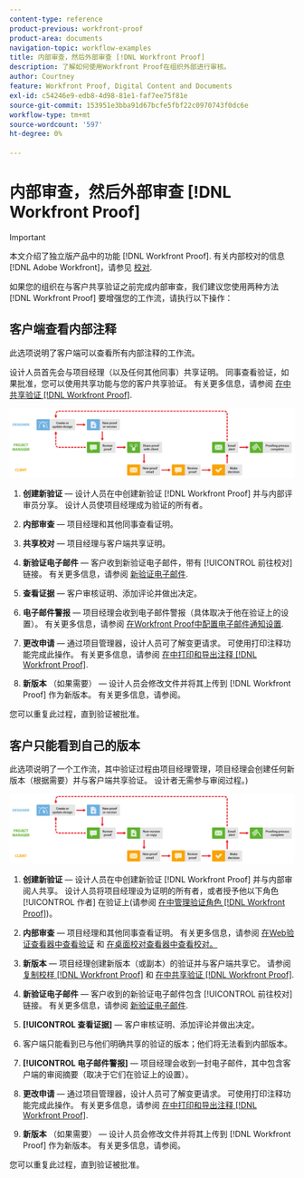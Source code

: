 ```yaml
---
content-type: reference
product-previous: workfront-proof
product-area: documents
navigation-topic: workflow-examples
title: 内部审查，然后外部审查 [!DNL Workfront Proof]
description: 了解如何使用Workfront Proof在组织外部进行审核。
author: Courtney
feature: Workfront Proof, Digital Content and Documents
exl-id: c54246e9-edb8-4d98-81e1-faf7ee75f81e
source-git-commit: 153951e3bba91d67bcfe5fbf22c0970743f0dc6e
workflow-type: tm+mt
source-wordcount: '597'
ht-degree: 0%

---
```


# 内部审查，然后外部审查 [!DNL Workfront Proof]

>[!IMPORTANT]
>
>本文介绍了独立版产品中的功能 [!DNL Workfront Proof]. 有关内部校对的信息 [!DNL Adobe Workfront]，请参见 [校对](../../../review-and-approve-work/proofing/proofing.md).

如果您的组织在与客户共享验证之前完成内部审查，我们建议您使用两种方法 [!DNL Workfront Proof] 要增强您的工作流，请执行以下操作：

## 客户端查看内部注释

此选项说明了客户端可以查看所有内部注释的工作流。

设计人员首先会与项目经理（以及任何其他同事）共享证明。 同事查看验证，如果批准，您可以使用共享功能与您的客户共享验证。 有关更多信息，请参阅 [在中共享验证 [!DNL Workfront Proof]](../../../workfront-proof/wp-work-proofsfiles/share-proofs-and-files/share-proof.md).

![internal_external_-_option_A.png](assets/internal_external_-_option_A.png)

1. **创建新验证**  — 设计人员在中创建新验证 [!DNL Workfront Proof] 并与内部评审员分享。 设计人员使项目经理成为验证的所有者。
1. **内部审查**  — 项目经理和其他同事查看证明。
1. **共享校对**  — 项目经理与客户端共享证明。
1. **新验证电子邮件**  — 客户收到新验证电子邮件，带有 [!UICONTROL 前往校对] 链接。 有关更多信息，请参阅 [新验证电子邮件](../../../workfront-proof/wp-emailsntfctns/proof-notifications-and-reminders/new-proof-email.md).

1. **查看证据**  — 客户审核证明、添加评论并做出决定。
1. **电子邮件警报**  — 项目经理会收到电子邮件警报（具体取决于他在验证上的设置）。 有关更多信息，请参阅 [在Workfront Proof中配置电子邮件通知设置](../../../workfront-proof/wp-emailsntfctns/email-alerts/config-email-notification-settings-wp.md).

1. **更改申请**  — 通过项目管理器，设计人员可了解变更请求。 可使用打印注释功能完成此操作。 有关更多信息，请参阅 [在中打印和导出注释 [!DNL Workfront Proof]](../../../workfront-proof/wp-work-proofsfiles/organize-your-work/print-and-export-comments.md).

1. **新版本** （如果需要） — 设计人员会修改文件并将其上传到 [!DNL Workfront Proof] 作为新版本。 有关更多信息，请参阅。

您可以重复此过程，直到验证被批准。

## 客户只能看到自己的版本

此选项说明了一个工作流，其中验证过程由项目经理管理，项目经理会创建任何新版本（根据需要）并与客户端共享验证。 设计者无需参与审阅过程。)

![internal_external_-_option_B.png](assets/internal_external_-_option_B.png)

1. **创建新验证**  — 设计人员在中创建新验证 [!DNL Workfront Proof] 并与内部审阅人共享。 设计人员将项目经理设为证明的所有者，或者授予他以下角色 [!UICONTROL 作者] 在验证上(请参阅 [在中管理验证角色 [!DNL Workfront Proof]](../../../workfront-proof/wp-work-proofsfiles/share-proofs-and-files/manage-proof-roles.md))。

1. **内部审查**  — 项目经理和其他同事查看证明。 有关更多信息，请参阅 [在Web验证查看器中查看验证](https://support.workfront.com/hc/en-us/sections/115000275214-Reviewing-Proofs-in-the-Web-Proofing-Viewer) 和 [在桌面校对查看器中查看校对。](https://support.workfront.com/hc/en-us/sections/360000686434-Reviewing-Proofs-in-the-Desktop-Proofing-Viewer)

1. **新版本**  — 项目经理创建新版本（或副本）的验证并与客户端共享它。 请参阅 [复制校样 [!DNL Workfront Proof]](../../../workfront-proof/wp-work-proofsfiles/create-proofs-and-files/copy-proofs.md) 和 [在中共享验证 [!DNL Workfront Proof]](../../../workfront-proof/wp-work-proofsfiles/share-proofs-and-files/share-proof.md).

1. **新验证电子邮件**  — 客户收到的新验证电子邮件包含 [!UICONTROL 前往校对] 链接。 有关更多信息，请参阅 [新验证电子邮件](../../../workfront-proof/wp-emailsntfctns/proof-notifications-and-reminders/new-proof-email.md).

1. **[!UICONTROL 查看证据]**  — 客户审核证明、添加评论并做出决定。
1. 客户端只能看到已与他们明确共享的验证的版本；他们将无法看到内部版本。
1. **[!UICONTROL 电子邮件警报]**  — 项目经理会收到一封电子邮件，其中包含客户端的审阅摘要（取决于它们在验证上的设置）。
1. **更改申请**  — 通过项目管理器，设计人员可了解变更请求。 可使用打印注释功能完成此操作。 有关更多信息，请参阅 [在中打印和导出注释 [!DNL Workfront Proof]](../../../workfront-proof/wp-work-proofsfiles/organize-your-work/print-and-export-comments.md).

1. **新版本** （如果需要） — 设计人员会修改文件并将其上传到 [!DNL Workfront Proof] 作为新版本。 有关更多信息，请参阅。

您可以重复此过程，直到验证被批准。

